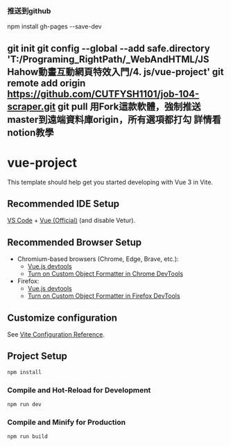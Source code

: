 ### 推送到github
npm install gh-pages --save-dev

git init
git config --global --add safe.directory 'T:/Programing_RightPath/_WebAndHTML/JS Hahow動畫互動網頁特效入門/4. js/vue-project'
git remote add origin https://github.com/CUTFYSH1101/job-104-scraper.git
git pull
用Fork這款軟體，強制推送master到遠端資料庫origin，所有選項都打勾 詳情看notion教學
---

# vue-project

This template should help get you started developing with Vue 3 in Vite.

## Recommended IDE Setup

[VS Code](https://code.visualstudio.com/) + [Vue (Official)](https://marketplace.visualstudio.com/items?itemName=Vue.volar) (and disable Vetur).

## Recommended Browser Setup

- Chromium-based browsers (Chrome, Edge, Brave, etc.):
  - [Vue.js devtools](https://chromewebstore.google.com/detail/vuejs-devtools/nhdogjmejiglipccpnnnanhbledajbpd) 
  - [Turn on Custom Object Formatter in Chrome DevTools](http://bit.ly/object-formatters)
- Firefox:
  - [Vue.js devtools](https://addons.mozilla.org/en-US/firefox/addon/vue-js-devtools/)
  - [Turn on Custom Object Formatter in Firefox DevTools](https://fxdx.dev/firefox-devtools-custom-object-formatters/)

## Customize configuration

See [Vite Configuration Reference](https://vite.dev/config/).

## Project Setup

```sh
npm install
```

### Compile and Hot-Reload for Development

```sh
npm run dev
```

### Compile and Minify for Production

```sh
npm run build
```
